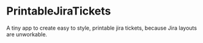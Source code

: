 PrintableJiraTickets
====================

A tiny app to create easy to style, printable jira tickets, because Jira layouts are unworkable.
